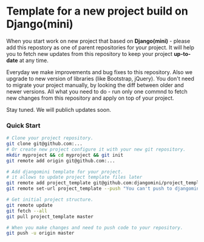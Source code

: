 # Template for a new project build on Django(mini)

When you start work on new project that based on **Django(mini)** - please add this repostory as one of parent repositories for your project. It will help you to fetch new updates from this repository to keep your project **up-to-date** at any time.

Everyday we make improvements and bug fixes to this repository. Also we upgrade to new version of libraries (like Bootstrap, jQuery). You don't need to migrate your project manually, by looking the diff between older and newer versions. All what you need to do - run only one commnd to fetch new changes from this repository and apply on top of your project.

Stay tuned. We will publich updates soon.

### Quick Start

```sh
# Clone your project repository.
git clone git@github.com:...
# Or create new project configure it with your new git repository.
mkdir myproject && cd myproject && git init
git remote add origin git@github.com:...

# Add djangomini template for your project.
# it allows to update project template files later
git remote add project_template git@github.com:djangomini/project_template.git
git remote set-url project_template --push "You can't push to djangomini"

# Get initial project structure.
git remote update
git fetch --all
git pull project_template master

# When you make changes and need to push code to your repository.
git push -u origin master
```
